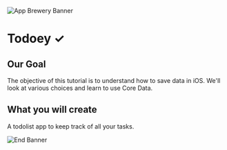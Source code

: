 ![App Brewery Banner](https://github.com/londonappbrewery/Images/blob/master/AppBreweryBanner.png)


# Todoey ✓

## Our Goal

The objective of this tutorial is to understand how to save data in iOS. We'll look at various choices and learn to use Core Data.


## What you will create

A todolist app to keep track of all your tasks.


![End Banner](https://github.com/londonappbrewery/Images/blob/master/readme-end-banner.png)


